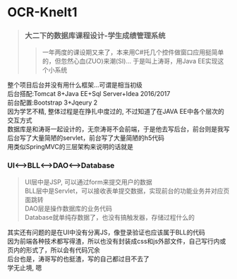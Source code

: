 # OCR-Knelt1
> ### 大二下的数据库课程设计-学生成绩管理系统  
>> 一年两度的课设期又来了，本来用C#托几个控件做窗口应用挺简单的，但忽然心血(ZUO)来潮(SI)...
>> 于是叫上涛哥，用Java EE实现这个小系统

整个项目后台并没有用什么框架...可谓是相当初级  
后台搭配:Tomcat 8+Java EE+Sql Server+Idea 2016/2017  
前台配置:Bootstrap 3+Jqeury 2  
因为学艺不精, 整体过程是在挣扎中度过的, 不过知道了在JAVA EE中各个层次的交互方式  
数据库是和涛哥一起设计的，无奈涛哥不会前端，于是他去写后台，前台则是我写  
后台写了大量简陋的servlet，前台写了大量简陋的h5代码  
用类似SpringMVC的三层架构来说明的话就是  
### UI<-->BLL<-->DAO<-->Database
>UI层中是JSP, 可以通过form来提交用户的数据  
>BLL层中是Servlet，可以接收表单提交数据，实现前台的功能业务并对应页面跳转  
>DAO层是操作数据库的业务代码  
>Database就单纯存数据了，也没有搞触发器，存储过程什么的  

其实还有问题的是在UI中没有分离JS，像登录验证也应该属于BLL的代码  
因为前端各种技术都写得渣，所以也没有封装成css和js外部文件，自己写行内或页内的形式了，所以会有代码冗余  
后台也是，涛哥写的也挺渣，写的自己都过目不去了  
学无止境, 嗯

